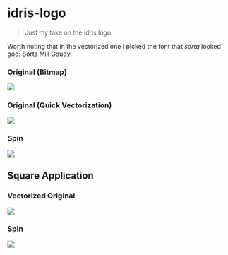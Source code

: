 # idris-logo
> Just my take on the Idris logo.

Worth noting that in the vectorized one I picked the font that _sorta_ looked god: Sorts Mill Goudy.

### Original (Bitmap)
<img src="https://cdn.rawgit.com/ostera/idris-logo/master/exports/original.png" />

### Original (Quick Vectorization)
<img src="https://cdn.rawgit.com/ostera/idris-logo/master/exports/Idris-Old.svg" />

### Spin
<img src="https://cdn.rawgit.com/ostera/idris-logo/master/exports/Idris.svg" />

## Square Application

### Vectorized Original
<img src="https://cdn.rawgit.com/ostera/idris-logo/master/exports/Idris-Old-Square-225px.svg" />

### Spin
<img src="https://cdn.rawgit.com/ostera/idris-logo/master/exports/Idris-Square-225px.svg" />
